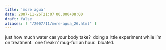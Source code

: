 ```yaml
---
title: 'more agua'
date: 2007-11-26T21:07:00.000+08:00
draft: false
aliases: [ "/2007/11/more-agua_26.html" ]
---
```


just how much water can your body take?  doing a little experiment while i’m on treatment.  one freakin’ mug-full an hour.  bloated.